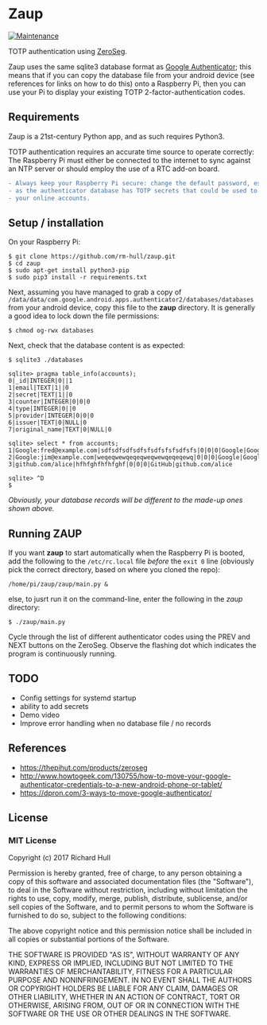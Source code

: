 # Zaup
[![Maintenance](https://img.shields.io/maintenance/yes/2018.svg?maxAge=2592000)]()

TOTP authentication using [ZeroSeg](https://thepihut.com/products/zeroseg).

Zaup uses the same sqlite3 database format as [Google Authenticator](https://play.google.com/store/apps/details?id=com.google.android.apps.authenticator2&hl=en_GB);
this means that if you can copy the database file from your android device (see
references for links on how to do this) onto a Raspberry Pi, then you can use
your Pi to display your existing TOTP 2-factor-authentication codes.

## Requirements

Zaup is a 21st-century Python app, and as such requires Python3.

TOTP authentication requires an accurate time source to operate correctly: The
Raspberry Pi must either be connected to the internet to sync against an NTP
server or should employ the use of a RTC add-on board.

```diff
- Always keep your Raspberry Pi secure: change the default password, especially
- as the authenticator database has TOTP secrets that could be used to compromise
- your online accounts.
```

## Setup / installation

On your Raspberry Pi:

    $ git clone https://github.com/rm-hull/zaup.git
    $ cd zaup
    $ sudo apt-get install python3-pip
    $ sudo pip3 install -r requirements.txt

Next, assuming you have managed to grab a copy of
`/data/data/com.google.android.apps.authenticator2/databases/databases` from
your android device, copy this file to the **zaup** directory. It is generally
a good idea to lock down the file permissions:

    $ chmod og-rwx databases

Next, check that the database content is as expected:

    $ sqlite3 ./databases

    sqlite> pragma table_info(accounts);
    0|_id|INTEGER|0||1
    1|email|TEXT|1||0
    2|secret|TEXT|1||0
    3|counter|INTEGER|0|0|0
    4|type|INTEGER|0||0
    5|provider|INTEGER|0|0|0
    6|issuer|TEXT|0|NULL|0
    7|original_name|TEXT|0|NULL|0

    sqlite> select * from accounts;
    1|Google:fred@example.com|sdfsdfsdfsdfsfsdfsfsfsdfsfs|0|0|0|Google|Google:fred@example.com
    2|Google:jim@example.com|weqeqwewqeqeqweqwewqeqeqewq|0|0|0|Google|Google:jim@example.com
    3|github.com/alice|hfhfghfhfhfghf|0|0|0|GitHub|github.com/alice

    sqlite> ^D
    $

_Obviously, your database records will be different to the made-up ones shown
above._

## Running ZAUP

If you want **zaup** to start automatically when the Raspberry Pi is booted,
add the following to the `/etc/rc.local` file _before_ the `exit 0` line
(obviously pick the correct directory, based on where you cloned the repo):

    /home/pi/zaup/zaup/main.py &

else, to jusrt run it on the command-line, enter the following in the _zaup_
directory:

    $ ./zaup/main.py

Cycle through the list of different authenticator codes using the PREV and NEXT
buttons on the ZeroSeg. Observe the flashing dot which indicates the program
is continuously running.

## TODO

* Config settings for systemd startup
* ability to add secrets
* Demo video
* Improve error handling when no database file / no records

## References

* https://thepihut.com/products/zeroseg
* http://www.howtogeek.com/130755/how-to-move-your-google-authenticator-credentials-to-a-new-android-phone-or-tablet/
* https://dpron.com/3-ways-to-move-google-authenticator/

## License

### MIT License

Copyright (c) 2017 Richard Hull

Permission is hereby granted, free of charge, to any person obtaining a copy
of this software and associated documentation files (the "Software"), to deal
in the Software without restriction, including without limitation the rights
to use, copy, modify, merge, publish, distribute, sublicense, and/or sell
copies of the Software, and to permit persons to whom the Software is
furnished to do so, subject to the following conditions:

The above copyright notice and this permission notice shall be included in all
copies or substantial portions of the Software.

THE SOFTWARE IS PROVIDED "AS IS", WITHOUT WARRANTY OF ANY KIND, EXPRESS OR
IMPLIED, INCLUDING BUT NOT LIMITED TO THE WARRANTIES OF MERCHANTABILITY,
FITNESS FOR A PARTICULAR PURPOSE AND NONINFRINGEMENT. IN NO EVENT SHALL THE
AUTHORS OR COPYRIGHT HOLDERS BE LIABLE FOR ANY CLAIM, DAMAGES OR OTHER
LIABILITY, WHETHER IN AN ACTION OF CONTRACT, TORT OR OTHERWISE, ARISING FROM,
OUT OF OR IN CONNECTION WITH THE SOFTWARE OR THE USE OR OTHER DEALINGS IN THE
SOFTWARE.
